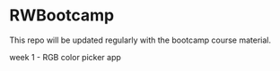 # RWBootcamp

This repo will be updated regularly with the bootcamp course material.

week 1 - RGB color picker app

